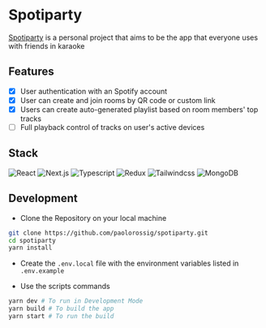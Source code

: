 # Spotiparty

[Spotiparty](https://spotiparty.vercel.app) is a personal project that aims to be the app that everyone uses with friends in karaoke

## Features

- [x] User authentication with an Spotify account
- [x] User can create and join rooms by QR code or custom link
- [x] Users can create auto-generated playlist based on room members' top tracks
- [ ] Full playback control of tracks on user's active devices

## Stack

![React](https://img.shields.io/badge/-React-black?style=flat-square&logo=react)
![Next.js](https://img.shields.io/badge/-Nextjs-black?style=flat-square&logo=next.js)
![Typescript](https://img.shields.io/badge/-Typescript-black?style=flat-square&logo=typescript)
![Redux](https://img.shields.io/badge/-Redux-black?style=flat-square&logo=redux)
![Tailwindcss](https://img.shields.io/badge/-Tailwindcss-black?style=flat-square&logo=tailwindcss)
![MongoDB](https://img.shields.io/badge/-MongoDB-black?style=flat-square&logo=mongodb)

## Development

- Clone the Repository on your local machine

```bash
git clone https://github.com/paolorossig/spotiparty.git
cd spotiparty
yarn install
```

- Create the `.env.local` file with the environment variables listed in `.env.example`

- Use the scripts commands

```bash
yarn dev # To run in Development Mode
yarn build # To build the app
yarn start # To run the build
```

